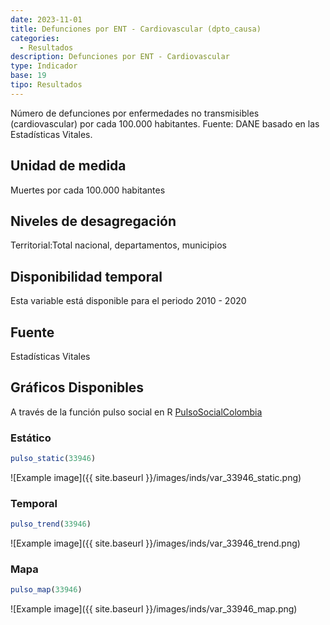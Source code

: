 ```yaml
---
date: 2023-11-01
title: Defunciones por ENT - Cardiovascular (dpto_causa)
categories:
  - Resultados
description: Defunciones por ENT - Cardiovascular
type: Indicador
base: 19
tipo: Resultados
--- 
```


Número de defunciones por enfermedades no transmisibles (cardiovascular) por cada 100.000 habitantes.
Fuente: DANE basado en las Estadísticas Vitales.

## Unidad de medida
Muertes por cada 100.000 habitantes

## Niveles de desagregación
Territorial:Total nacional, departamentos, municipios

## Disponibilidad temporal
Esta variable está disponible para el periodo 2010 - 2020

## Fuente
Estadísticas Vitales

## Gráficos Disponibles

A través de la función pulso social en R [PulsoSocialColombia](https://github.com/pulsosocialcolombia/PulsoSocialColombia)

### Estático

``` R
pulso_static(33946)
```

![Example image]({{ site.baseurl }}/images/inds/var_33946_static.png)

### Temporal

``` R
pulso_trend(33946)
```

![Example image]({{ site.baseurl }}/images/inds/var_33946_trend.png)

### Mapa

``` R
pulso_map(33946)
```

![Example image]({{ site.baseurl }}/images/inds/var_33946_map.png)